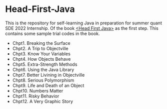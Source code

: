 # Head-First-Java
This is the repository for self-learning Java in preparation for summer quant SDE 2022 Internship.
Of the book [&lt;Head First Java>](https://www.oreilly.com/library/view/head-first-java/0596009208/) as the first step. 
This contains some sample trial codes in the book.

+ Chpt1. Breaking the Surface
+ Chpt2. A Trip to Objectville
+ Chpt3. Know Your Variables
+ Chpt4. How Objects Behave
+ Chpt5. Extra-Strength Methods
+ Chpt6. Using the Java Library
+ Chpt7. Better Livining in Objectville
+ Chpt8. Serious Polymorphism
+ Chpt9. Life and Death of an Object
+ Chpt10. Numbers Matter
+ Chpt11. Risky Behavior
+ Chpt12. A Very Graphic Story
